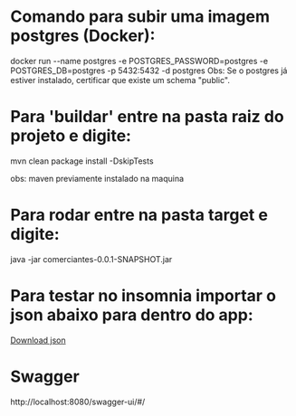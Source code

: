 <h1>Comando para subir uma imagem postgres (Docker):</h1>

docker run --name postgres -e POSTGRES_PASSWORD=postgres -e POSTGRES_DB=postgres -p 5432:5432 -d postgres
Obs: Se o postgres já estiver instalado, certificar que existe um schema "public". 

<h1>Para 'buildar' entre na pasta raiz do projeto e digite:</h1>

mvn clean package install -DskipTests

obs: maven previamente instalado na maquina

<h1>Para rodar entre na pasta target e digite:</h1>

java -jar comerciantes-0.0.1-SNAPSHOT.jar

<h1>Para testar no insomnia importar o json abaixo para dentro do app:</h1>

<a href="https://drive.google.com/u/0/uc?id=1yr4iO5R6l-_bLSv5QG5ALYDHhYnm3Gjf&export=download">Download json</a>

<h1>Swagger</h1>
http://localhost:8080/swagger-ui/#/